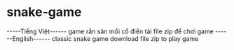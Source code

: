 # snake-game
-----Tiếng Việt------
game rắn săn mồi cổ điển
tải file zip để chơi game 
------English------
classic snake game 
download file zip to play game 
